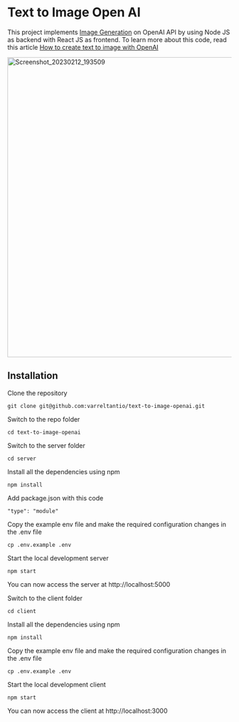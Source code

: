 # Text to Image Open AI

This project implements [Image Generation](https://platform.openai.com/docs/guides/images) on OpenAI API by using Node JS as backend with React JS as frontend. To learn more about this code, read this article [How to create text to image with OpenAI](https://leravio.com/blog/membuat-text-to-image-app-dengan-openai/)

<img width="674" alt="Screenshot_20230212_193509" src="https://user-images.githubusercontent.com/49724190/218311386-7727e248-967e-43d3-b40e-3a2f125ca107.png">

## Installation

Clone the repository

    git clone git@github.com:varreltantio/text-to-image-openai.git

Switch to the repo folder

    cd text-to-image-openai

Switch to the server folder

    cd server

Install all the dependencies using npm

    npm install

Add package.json with this code

    "type": "module"

Copy the example env file and make the required configuration changes in the .env file

    cp .env.example .env

Start the local development server

    npm start

You can now access the server at http://localhost:5000

Switch to the client folder

    cd client

Install all the dependencies using npm

    npm install

Copy the example env file and make the required configuration changes in the .env file

    cp .env.example .env

Start the local development client

    npm start

You can now access the client at http://localhost:3000
